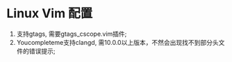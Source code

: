 # Linux Vim 配置

1. 支持gtags, 需要gtags_cscope.vim插件;
2. Youcompleteme支持clangd, 需10.0.0以上版本，不然会出现找不到部分头文件的错误提示;
